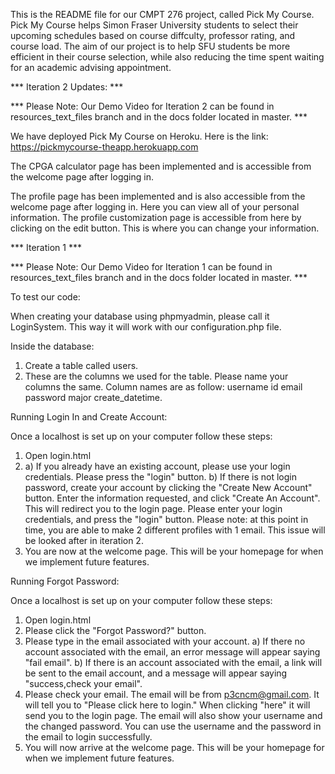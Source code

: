 This is the README file for our CMPT 276 project, called Pick My Course. Pick My Course helps Simon Fraser University students to select their upcoming schedules based on course diffculty, professor rating, and course load. The aim of our project is to help SFU students be more efficient in their course selection, while also reducing the time spent waiting for an academic advising appointment. 

*** Iteration 2 Updates: ***

*** Please Note: Our Demo Video for Iteration 2 can be found in resources_text_files branch and in the docs folder located in master. ***

We have deployed Pick My Course on Heroku. Here is the link: https://pickmycourse-theapp.herokuapp.com

The CPGA calculator page has been implemented and is accessible from the welcome page after logging in. 

The profile page has been implemented and is also accessible from the welcome page after logging in. Here you can view all of your personal information. The profile customization page is accessible from here by clicking on the edit button. This is where you can change your information. 



*** Iteration 1 ***

*** Please Note: Our Demo Video for Iteration 1 can be found in resources_text_files branch and in the docs folder located in master. ***

To test our code: 

When creating your database using phpmyadmin, please call it LoginSystem. This way it will work with our configuration.php file.

Inside the database: 
1. Create a table called users. 
2. These are the columns we used for the table. Please name your columns the same. Column names are as follow:     username     id     email     password     major     create_datetime. 


Running Login In and Create Account:

Once a localhost is set up on your computer follow these steps:

1. Open login.html
2. 
    a) If you already have an existing account, please use your login credentials. Please press the "login" button.
    b) If there is not login password, create your account by clicking the "Create New Account" button. Enter the information requested, and click "Create An Account". This will redirect you to the login page. Please enter your login credentials, and press the "login" button.
        Please note: at this point in time, you are able to make 2 different profiles with 1 email. This issue will be looked after in iteration 2.
3. You are now at the welcome page. This will be your homepage for when we implement future features. 




Running Forgot Password:

Once a localhost is set up on your computer follow these steps:

1. Open login.html 
2. Please click the "Forgot Password?" button.
3. Please type in the email associated with your account. 
    a) If there no account associated with the email, an error message will appear saying "fail email".
    b) If there is an account associated with the email, a link will be sent to the email account, and a message will appear saying "success,check your email". 
4. Please check your email. The email will be from p3cncm@gmail.com. It will tell you to "Please click here to login." When clicking "here" it will send you to the login page. The email will also show your username and the changed password. You can use the username and the password in the email to login successfully. 
5. You will now arrive at the welcome page. This will be your homepage for when we implement future features.








